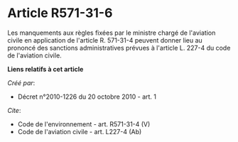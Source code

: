 # Article R571-31-6

Les manquements aux règles fixées par le ministre chargé de l'aviation civile en application de l'article R. 571-31-4 peuvent
donner lieu au prononcé des sanctions administratives prévues à l'article L. 227-4 du code de l'aviation civile.

**Liens relatifs à cet article**

_Créé par_:

  - Décret n°2010-1226 du 20 octobre 2010 - art. 1

_Cite_:

  - Code de l'environnement - art. R571-31-4 (V)
  - Code de l'aviation civile - art. L227-4 (Ab)
